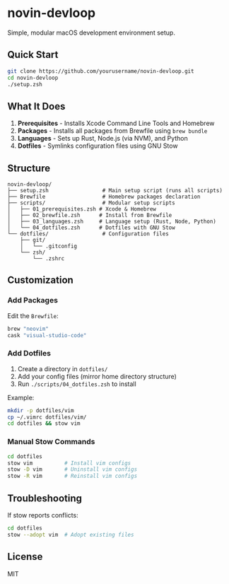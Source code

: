 # novin-devloop

Simple, modular macOS development environment setup.

## Quick Start

```bash
git clone https://github.com/yourusername/novin-devloop.git
cd novin-devloop
./setup.zsh
```

## What It Does

1. **Prerequisites** - Installs Xcode Command Line Tools and Homebrew
2. **Packages** - Installs all packages from Brewfile using `brew bundle`
3. **Languages** - Sets up Rust, Node.js (via NVM), and Python
4. **Dotfiles** - Symlinks configuration files using GNU Stow

## Structure

```
novin-devloop/
├── setup.zsh                 # Main setup script (runs all scripts)
├── Brewfile                  # Homebrew packages declaration
├── scripts/                  # Modular setup scripts
│   ├── 01_prerequisites.zsh # Xcode & Homebrew
│   ├── 02_brewfile.zsh      # Install from Brewfile
│   ├── 03_languages.zsh     # Language setup (Rust, Node, Python)
│   └── 04_dotfiles.zsh      # Dotfiles with GNU Stow
└── dotfiles/                 # Configuration files
    ├── git/
    │   └── .gitconfig
    └── zsh/
        └── .zshrc
```

## Customization

### Add Packages

Edit the `Brewfile`:
```ruby
brew "neovim"
cask "visual-studio-code"
```

### Add Dotfiles

1. Create a directory in `dotfiles/`
2. Add your config files (mirror home directory structure)
3. Run `./scripts/04_dotfiles.zsh` to install

Example:
```bash
mkdir -p dotfiles/vim
cp ~/.vimrc dotfiles/vim/
cd dotfiles && stow vim
```

### Manual Stow Commands

```bash
cd dotfiles
stow vim          # Install vim configs
stow -D vim       # Uninstall vim configs
stow -R vim       # Reinstall vim configs
```

## Troubleshooting

If stow reports conflicts:
```bash
cd dotfiles
stow --adopt vim  # Adopt existing files
```

## License

MIT